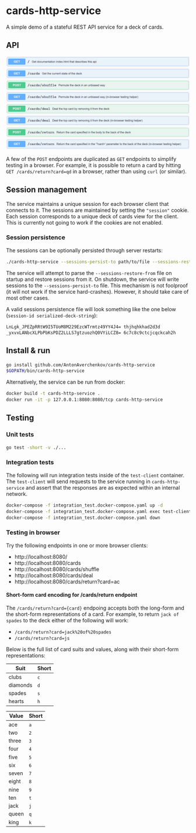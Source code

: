 # cards-http-service

A simple demo of a stateful REST API service for a deck of cards.

## API

![api](/doc/api.png)

A few of the `POST` endpoints are duplicated as `GET` endpoints to simplify
testing in a browser. For example, it is possible to return a card by hitting
`GET /cards/return?card=qd` in a browser, rather than using `curl` (or similar).

## Session management

The service maintains a unique session for each browser client that connects to
it. The sessions are maintained by setting the `"session"` cookie. Each session
corresponds to a unique deck of cards view for the client. This is currently not
going to work if the cookies are not enabled.

### Session persistence

The sessions can be optionally persisted through server restarts:

```sh
./cards-http-service --sessions-persist-to path/to/file --sessions-restore-from path/to/file
```

The service will attempt to parse the `--sessions-restore-from` file on startup
and restore sessions from it. On shutdown, the service will write sessions to
the `--sessions-persist-to` file. This mechanism is not foolproof (it will not
work if the service hard-crashes). However, it should take care of most other
cases.

A valid sessions persistence file will look something like the one below
(`session-id serialized-deck-string`):

```
LnLgk_JPEZpRRtW9I5TUoM8M229EzcWTrmtz49YY4J4= thjhqhkhad2d3d
_yxvxLANbcXLPbPbKsPDZ2LLLS7gtzuozhQ0VYiLCZ8= 6c7c8c9ctcjcqckcah2h
```

## Install & run

```sh
go install github.com/AntonAverchenkov/cards-http-service
$GOPATH/bin/cards-http-service
```

Alternatively, the service can be run from docker:

```sh
docker build -t cards-http-service .
docker run -it -p 127.0.0.1:8080:8080/tcp cards-http-service
```

## Testing

### Unit tests

```sh
go test -short -v ./...
```

### Integration tests

The following will run integration tests inside of the `test-client` container.
The `test-client` will send requests to the service running in `cards-http-service`
and assert that the responses are as expected within an internal network.

```sh
docker-compose -f integration_test.docker-compose.yaml up -d
docker-compose -f integration_test.docker-compose.yaml exec test-client go test
docker-compose -f integration_test.docker-compose.yaml down
```

### Testing in browser

Try the following endpoints in one or more browser clients:

- http://localhost:8080/
- http://localhost:8080/cards
- http://localhost:8080/cards/shuffle
- http://localhost:8080/cards/deal
- http://localhost:8080/cards/return?card=ac

#### Short-form card encoding for /cards/return endpoint

The `/cards/return?card={card}` endpoing accepts both the long-form and the
short-form representations of a card. For example, to return `jack of spades`
to the deck either of the following will work:

- `/cards/return?card=jack%20of%20spades`
- `/cards/return?card=js`

Below is the full list of card suits and values, along with their short-form
representations:

| Suit     | Short |
|----------|-------|
| clubs    | `c`   |
| diamonds | `d`   |
| spades   | `s`   |
| hearts   | `h`   |


| Value | Short |
|-------|-------|
| ace   | `a`   |
| two   | `2`   |
| three | `3`   |
| four  | `4`   |
| five  | `5`   |
| six   | `6`   |
| seven | `7`   |
| eight | `8`   |
| nine  | `9`   |
| ten   | `t`   |
| jack  | `j`   |
| queen | `q`   |
| king  | `k`   |
